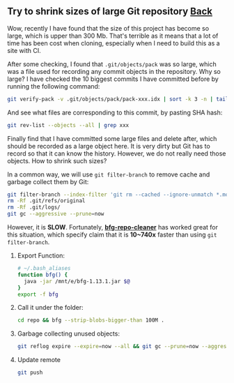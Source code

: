 ## Try to shrink sizes of large Git repository [Back](../git.md)

Wow, recently I have found that the size of this project has become so large, which is upper than 300 Mb. That's terrible as it means that a lot of time has been cost when cloning, especially when I need to build this as a site with CI.

After some checking, I found that `.git/objects/pack` was so large, which was a file used for recording any commit objects in the repository. Why so large? I have checked the 10 biggest commits I have committed before by running the following command:

```bash
git verify-pack -v .git/objects/pack/pack-xxx.idx | sort -k 3 -n | tail -10
```

And see what files are corresponding to this commit, by pasting SHA hash:

```bash
git rev-list --objects --all | grep xxx
```

Finally find that I have committed some large files and delete after, which should be recorded as a large object here. It is very dirty but Git has to record so that it can know the history. However, we do not really need those objects. How to shrink such sizes?

In a common way, we will use `git filter-branch` to remove cache and garbage collect them by Git:

```bash
git filter-branch --index-filter 'git rm --cached --ignore-unmatch *.mov' -- --all
rm -Rf .git/refs/original
rm -Rf .git/logs/
git gc --aggressive --prune=now
```

However, it is **SLOW**. Fortunately, [**bfg-repo-cleaner**](https://rtyley.github.io/bfg-repo-cleaner/) has worked great for this situation, which specify claim that it is **10~740x** faster than using `git filter-branch`.

1. Export Function:

    ```sh
    # ~/.bash_aliases
    function bfg() {
      java -jar /mnt/e/bfg-1.13.1.jar $@
    }
    export -f bfg
    ```

2. Call it under the folder:

    ```sh
    cd repo && bfg --strip-blobs-bigger-than 100M .
    ```

3. Garbage collecting unused objects:

    ```sh
    git reflog expire --expire=now --all && git gc --prune=now --aggressive 
    ```

4. Update remote

    ```sh
    git push 
    ```
